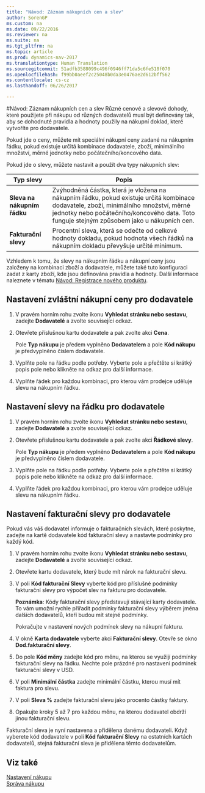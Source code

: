 ```yaml
---
title: "Návod: Záznam nákupních cen a slev"
author: SorenGP
ms.custom: na
ms.date: 09/22/2016
ms.reviewer: na
ms.suite: na
ms.tgt_pltfrm: na
ms.topic: article
ms.prod: dynamics-nav-2017
ms.translationtype: Human Translation
ms.sourcegitcommit: 51adfb3588099c496f0946ff71da5c6fe518f070
ms.openlocfilehash: f99bb0aeef2c25048b0da3e0476ae2d612bff562
ms.contentlocale: cs-cz
ms.lasthandoff: 06/26/2017

---
```


#<a name="how-to-record-purchase-prices-and-discounts"></a>Návod: Záznam nákupních cen a slev
Různé cenové a slevové dohody, které použijete při nákupu od různých dodavatelů musí být definovány tak, aby se dohodnuté pravidla a hodnoty použily na nákupní doklad, které vytvoříte pro dodavatele.

Pokud jde o ceny, můžete mít speciální nákupní ceny zadané na nákupním řádku, pokud existuje určitá kombinace dodavatele, zboží, minimálního množství, měrné jednotky nebo počátečního/koncového data.

Pokud jde o slevy, můžete nastavit a použít dva typy nákupních slev:

|Typ slevy |Popis |
|--------------|------------|
|**Sleva na nákupním řádku**|Zvýhodněná částka, která je vložena na nákupním řádku, pokud existuje určitá kombinace dodavatele, zboží, minimálního množství, měrné jednotky nebo počátečního/koncového data. Toto funguje stejným způsobem jako u nákupních cen.|
|**Fakturační slevy**|Procentní sleva, která se odečte od celkové hodnoty dokladu, pokud hodnota všech řádků na nákupním dokladu převyšuje určité minimum.|

Vzhledem k tomu, že slevy na nákupním řádku a nákupní ceny jsou založeny na kombinaci zboží a dodavatele, můžete také tuto konfiguraci zadat z karty zboží, kde jsou definována pravidla a hodnoty. Další informace naleznete v tématu [Návod: Registrace nového produktu](inventory-how-register-new-products.md).

## <a name="to-set-up-a-special-purchase-price-for-a-vendor"></a>Nastavení zvláštní nákupní ceny pro dodavatele
1. V pravém horním rohu zvolte ikonu **Vyhledat stránku nebo sestavu**, zadejte **Dodavatelé** a zvolte související odkaz.
2. Otevřete příslušnou kartu dodavatele a pak zvolte akci **Cena**.

    Pole **Typ nákupu** je předem vyplněno **Dodavatelem** a pole **Kód nákupu** je předvyplněno číslem dodavatele.
3. Vyplňte pole na řádku podle potřeby. Vyberte pole a přečtěte si krátký popis pole nebo klikněte na odkaz pro další informace.
4. Vyplňte řádek pro každou kombinaci, pro kterou vám prodejce uděluje slevu na nákupním řádku.

## <a name="to-set-up-a-line-discount-for-a-vendor"></a>Nastavení slevy na řádku pro dodavatele
1. V pravém horním rohu zvolte ikonu **Vyhledat stránku nebo sestavu**, zadejte **Dodavatelé** a zvolte související odkaz.
2. Otevřete příslušnou kartu dodavatele a pak zvolte akci **Řádkové slevy**.

    Pole **Typ nákupu** je předem vyplněno **Dodavatelem** a pole **Kód nákupu** je předvyplněno číslem dodavatele.
3. Vyplňte pole na řádku podle potřeby. Vyberte pole a přečtěte si krátký popis pole nebo klikněte na odkaz pro další informace.
4. Vyplňte řádek pro každou kombinaci, pro kterou vám prodejce uděluje slevu na nákupním řádku.

## <a name="to-set-up-an-invoice-discount-for-a-vendor"></a>Nastavení fakturační slevy pro dodavatele
Pokud vás váš dodavatel informuje o fakturačních slevách, které poskytne, zadejte na kartě dodavatele kód fakturační slevy a nastavte podmínky pro každý kód.

1. V pravém horním rohu zvolte ikonu **Vyhledat stránku nebo sestavu**, zadejte **Dodavatelé** a zvolte související odkaz.
2. Otevřete kartu dodavatele, který bude mít nárok na fakturační slevu.
3. V poli **Kód fakturační Slevy** vyberte kód pro příslušné podmínky fakturační slevy pro výpočet slev na fakturu pro dodavatele.

    **Poznámka**: Kódy fakturační slevy představují stávající karty dodavatele. To vám umožní rychle přiřadit podmínky fakturační slevy výběrem jména dalších dodavatelů, kteří budou mít stejné podmínky.

    Pokračujte v nastavení nových podmínek slevy na nákupní fakturu.
4. V okně **Karta dodavatele** vyberte akci **Fakturační slevy**. Otevře se okno **Dod.fakturační slevy**.
5. Do pole **Kód měny** zadejte kód pro měnu, na kterou se využijí podmínky fakturační slevy na řádku. Nechte pole prázdné pro nastavení podmínek fakturační slevy v USD.
6. V poli **Minimální částka** zadejte minimální částku, kterou musí mít faktura pro slevu.
7. V poli **Sleva %** zadejte fakturační slevu jako procento částky faktury.
8. Opakujte kroky 5 až 7 pro každou měnu, na kterou dodavatel obdrží jinou fakturační slevu.

Fakturační sleva je nyní nastavena a přidělena danému dodavateli. Když vyberete kód dodavatele v poli **Kód fakturační Slevy** na ostatních kartách dodavatelů, stejná fakturační sleva je přidělena těmto dodavatelům.

## <a name="see-also"></a>Viz také  
[Nastavení nákupu](purchasing-setup-purchasing.md)  
[Správa nákupu](purchasing-manage-purchasing.md)

